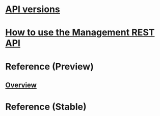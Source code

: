 # [API versions](management-api-versions.md)
# [How to use the Management REST API](search-howto-management-rest-api.md)
# Reference (Preview)
## [Overview](index-preview.md)
# Reference (Stable)